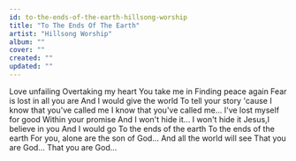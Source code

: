 ```yaml
---
id: to-the-ends-of-the-earth-hillsong-worship
title: "To The Ends Of The Earth"
artist: "Hillsong Worship"
album: ""
cover: ""
created: ""
updated: ""
---
```


Love unfailing
Overtaking my heart
You take me in
Finding peace again
Fear is lost in all you are
And I would give the world
To tell your story
'cause I know that you've called me
I know that you've called me...
I've lost myself for good
Within your promise
And I won't hide it... I won't hide it
Jesus,I believe in you
And I would go
To the ends of the earth
To the ends of the earth
For you, alone are the son of God...
And all the world will see
That you are God...
That you are God...